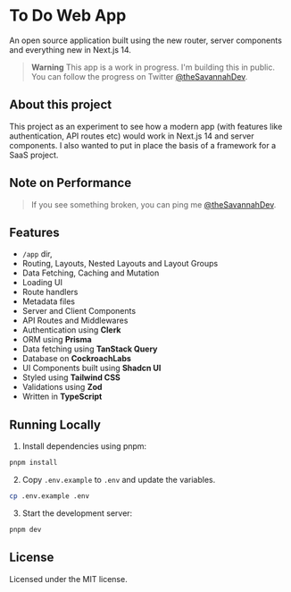 # To Do Web App

An open source application built using the new router, server components and everything new in Next.js 14.

> **Warning**
> This app is a work in progress. I'm building this in public. You can follow the progress on Twitter [@theSavannahDev](https://twitter.com/theSavannahDev).

## About this project

This project as an experiment to see how a modern app (with features like authentication, API routes etc) would work in Next.js 14 and server components. I also wanted to put in place the basis of a framework for a SaaS project.

## Note on Performance

> If you see something broken, you can ping me [@theSavannahDev](https://twitter.com/theSavannahDev).

## Features

- `/app` dir,
- Routing, Layouts, Nested Layouts and Layout Groups
- Data Fetching, Caching and Mutation
- Loading UI
- Route handlers
- Metadata files
- Server and Client Components
- API Routes and Middlewares
- Authentication using **Clerk**
- ORM using **Prisma**
- Data fetching using **TanStack Query**
- Database on **CockroachLabs**
- UI Components built using **Shadcn UI**
- Styled using **Tailwind CSS**
- Validations using **Zod**
- Written in **TypeScript**

## Running Locally

1. Install dependencies using pnpm:

```sh
pnpm install
```

2. Copy `.env.example` to `.env` and update the variables.

```sh
cp .env.example .env
```

3. Start the development server:

```sh
pnpm dev
```

## License

Licensed under the MIT license.
